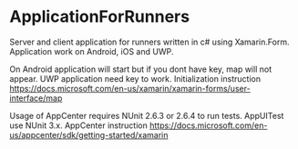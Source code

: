 # ApplicationForRunners

Server and client application for runners written in c# using Xamarin.Form. Application work on Android, iOS and UWP.

On Android application will start but if you dont have key, map will not appear. UWP application need key to work.
Initialization instruction https://docs.microsoft.com/en-us/xamarin/xamarin-forms/user-interface/map


Usage of AppCenter requires NUnit 2.6.3 or 2.6.4 to run tests. AppUITest use NUnit 3.x.
AppCenter instruction https://docs.microsoft.com/en-us/appcenter/sdk/getting-started/xamarin
